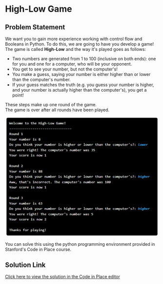 # High-Low Game

## Problem Statement

We want you to gain more experience working with control flow and Booleans in Python. To do this, we are going to have you develop a game! The game is called **High-Low** and the way it's played goes as follows:

- Two numbers are generated from 1 to 100 (inclusive on both ends): one for you and one for a computer, who will be your opponent.  
- You get to see your number, but not the computer's!  
- You make a guess, saying your number is either higher than or lower than the computer's number.  
- If your guess matches the truth (e.g. you guess your number is higher, and your number is actually higher than the computer's), you get a point!

These steps make up one round of the game.  
The game is over after all rounds have been played.

![Sample Result](result.jpeg)

You can solve this using the python programming environment provided in Stanford's Code in Place course.

## Solution Link

[Click here to view the solution in the Code in Place editor](https://codeinplace.stanford.edu/cip5/share/vqng38kwWnwf369VsKvM)
